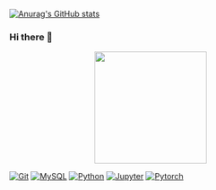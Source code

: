 [![Anurag's GitHub stats](https://github-readme-stats.vercel.app/api?username=cmougan&theme=dark&show_icons=true)](https://github.com/anuraghazra/github-readme-stats)

### Hi there 👋
<div align='center'>
  <img height=200 src='https://media.giphy.com/media/3ornk57KwDXf81rjWM/giphy.gif' />
</div>


[![Git](https://www.vectorlogo.zone/logos/git-scm/git-scm-icon.svg)](https://git-scm.com)
[![MySQL](https://www.vectorlogo.zone/logos/mysql/mysql-icon.svg)](https://www.mysql.com)
[![Python](https://www.vectorlogo.zone/logos/python/python-icon.svg)](https://www.python.org)
[![Jupyter](https://www.vectorlogo.zone/logos/jupyter/jupyter-icon.svg)](https://jupyter.org/)
[![Pytorch](https://www.vectorlogo.zone/logos/pytorch/pytorch-icon.svg)](https://pytorch.org/)




<!--
**cmougan/cmougan** is a ✨ _special_ ✨ repository because its `README.md` (this file) appears on your GitHub profile.

Here are some ideas to get you started:

- 🔭 I’m currently working on ...
- 🌱 I’m currently learning ...
- 👯 I’m looking to collaborate on ...
- 🤔 I’m looking for help with ...
- 💬 Ask me about ...
- 📫 How to reach me: ...
- 😄 Pronouns: ...
- ⚡ Fun fact: ...
-->
